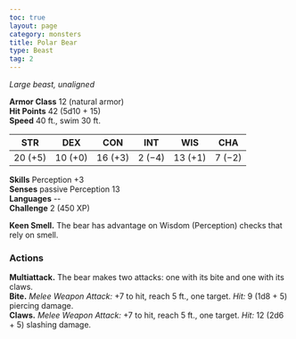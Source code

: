 ```yaml
---
toc: true
layout: page
category: monsters
title: Polar Bear
type: Beast
tag: 2
---
```

_Large beast, unaligned_

**Armor Class** 12 (natural armor)    
**Hit Points** 42 (5d10 + 15)    
**Speed** 40 ft., swim 30 ft. 

| STR     | DEX     | CON     | INT     | WIS     | CHA     |
|---------|---------|---------|---------|---------|---------|
| 20 (+5) | 10 (+0) | 16 (+3) | 2 (−4)  | 13 (+1) | 7 (−2)  |  

**Skills** Perception +3    
**Senses** passive Perception 13    
**Languages** --    
**Challenge** 2 (450 XP) 

**Keen Smell.** The bear has advantage on Wisdom (Perception) checks that rely on smell. 

### Actions 
**Multiattack.** The bear makes two attacks: one with its bite and one with its claws.    
**Bite.** _Melee Weapon Attack:_ +7 to hit, reach 5 ft., one target. _Hit:_ 9 (1d8 + 5) piercing damage.    
**Claws.** _Melee Weapon Attack:_ +7 to hit, reach 5 ft., one target. _Hit:_ 12 (2d6 + 5) slashing damage. 